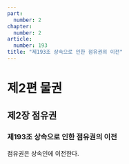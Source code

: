 ```yaml
---
part:
  number: 2
chapter:
  number: 2
article:
  number: 193
title: "제193조 상속으로 인한 점유권의 이전"
---
```


# 제2편 물권

## 제2장 점유권

### 제193조 상속으로 인한 점유권의 이전

점유권은 상속인에 이전한다.
